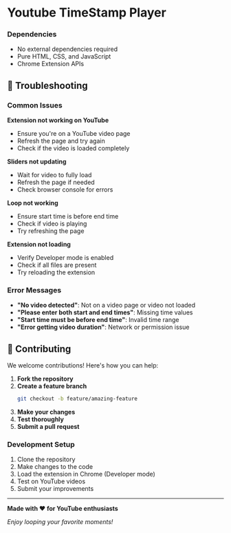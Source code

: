 ﻿# Youtube TimeStamp Player
### Dependencies
- No external dependencies required
- Pure HTML, CSS, and JavaScript
- Chrome Extension APIs

## 🐛 Troubleshooting

### Common Issues

**Extension not working on YouTube**
- Ensure you're on a YouTube video page
- Refresh the page and try again
- Check if the video is loaded completely

**Sliders not updating**
- Wait for video to fully load
- Refresh the page if needed
- Check browser console for errors

**Loop not working**
- Ensure start time is before end time
- Check if video is playing
- Try refreshing the page

**Extension not loading**
- Verify Developer mode is enabled
- Check if all files are present
- Try reloading the extension

### Error Messages

- **"No video detected"**: Not on a video page or video not loaded
- **"Please enter both start and end times"**: Missing time values
- **"Start time must be before end time"**: Invalid time range
- **"Error getting video duration"**: Network or permission issue

## 🤝 Contributing

We welcome contributions! Here's how you can help:

1. **Fork the repository**
2. **Create a feature branch**
   ```bash
   git checkout -b feature/amazing-feature
   ```
3. **Make your changes**
4. **Test thoroughly**
5. **Submit a pull request**

### Development Setup

1. Clone the repository
2. Make changes to the code
3. Load the extension in Chrome (Developer mode)
4. Test on YouTube videos
5. Submit your improvements


---

**Made with ❤️ for YouTube enthusiasts**

*Enjoy looping your favorite moments!*

